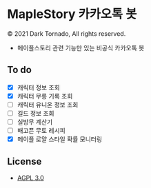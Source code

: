 # MapleStory 카카오톡 봇

© 2021 Dark Tornado, All rights reserved.

* 메이플스토리 관련 기능만 있는 비공식 카카오톡 봇

## To do

* [x] 캐릭터 정보 조회
* [x] 캐릭터 무릉 기록 조회
* [ ] 캐릭터 유니온 정보 조회
* [ ] 길드 정보 조회
* [ ] 실방무 계산기
* [ ] 배고픈 무토 레시피
* [x] 메이플 로얄 스타일 확률 모니터링

## License
* [AGPL 3.0](LICENSE)
